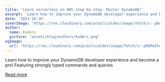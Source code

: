 ```yaml
---
title: 'Learn serverless on AWS step-by-step: Master DynamoDB!'
excerpt: 'Learn how to improve your DynamoDB developer experience and become a pro! Featuring strongly typed commands and queries'
date: '2023-10-26'
coverImage: 'https://res.cloudinary.com/practicaldev/image/fetch/s--pRAPmIhe--/c_imagga_scale,f_auto,fl_progressive,h_420,q_auto,w_1000/https://raw.githubusercontent.com/pchol22/kumo-articles/master/blog-posts/learn-serverless/ddb-toolbox/assets/cover.png'
author:
  name: Koders
  picture: "assets/blog/authors/koders.png"
ogImage:
  url: 'https://res.cloudinary.com/practicaldev/image/fetch/s--pRAPmIhe--/c_imagga_scale,f_auto,fl_progressive,h_420,q_auto,w_1000/https://raw.githubusercontent.com/pchol22/kumo-articles/master/blog-posts/learn-serverless/ddb-toolbox/assets/cover.png'
---
```


Learn how to improve your DynamoDB developer experience and become a pro! Featuring strongly typed commands and queries

[Read more](https://dev.to/slsbytheodo/learn-serverless-on-aws-step-by-step-master-dynamodb-3cki)
